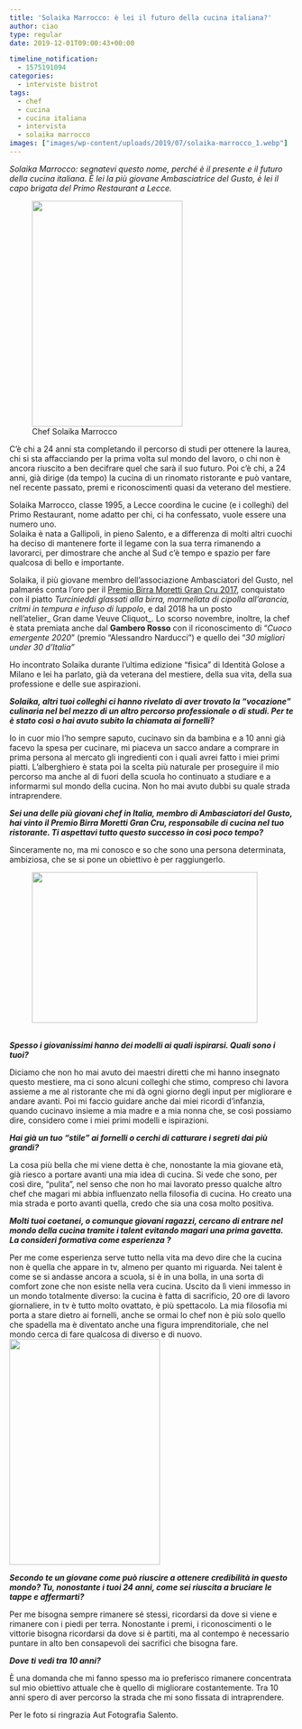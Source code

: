 ```yaml
---
title: 'Solaika Marrocco: è lei il futuro della cucina italiana?'
author: ciao
type: regular
date: 2019-12-01T09:00:43+00:00

timeline_notification:
  - 1575191094
categories:
  - interviste bistrot
tags:
  - chef
  - cucina
  - cucina italiana
  - intervista
  - solaika marrocco
images: ["images/wp-content/uploads/2019/07/solaika-marrocco_1.webp"]
---
```

_Solaika Marrocco: segnatevi questo nome, perché è il presente e il futuro della cucina italiana. È lei la più giovane Ambasciatrice del Gusto, è lei il capo brigata del Primo Restaurant a Lecce._

<figure id="attachment_164" aria-describedby="caption-attachment-164" style="width: 267px" class="wp-caption alignleft"><img loading="lazy" decoding="async" class="wp-image-164" src="images/wp-content/uploads/2019/07/solaika-marrocco_2.webp?w=200" alt="" width="267" height="400" /><figcaption id="caption-attachment-164" class="wp-caption-text">Chef Solaika Marrocco</figcaption></figure>

C’è chi a 24 anni sta completando il percorso di studi per ottenere la laurea, chi si sta affacciando per la prima volta sul mondo del lavoro, o chi non è ancora riuscito a ben decifrare quel che sarà il suo futuro. Poi c’è chi, a 24 anni, già dirige (da tempo) la cucina di un rinomato ristorante e può vantare, nel recente passato, premi e riconoscimenti quasi da veterano del mestiere.

Solaika Marrocco, classe 1995, a Lecce coordina le cucine (e i colleghi) del Primo Restaurant, nome adatto per chi, ci ha confessato, vuole essere una numero uno.  
Solaika è nata a Gallipoli, in pieno Salento, e a differenza di molti altri cuochi ha deciso di mantenere forte il legame con la sua terra rimanendo a lavorarci, per dimostrare che anche al Sud c’è tempo e spazio per fare qualcosa di bello e importante.

Solaika, il più giovane membro dell’associazione Ambasciatori del Gusto, nel palmarés conta l’oro per il [Premio Birra Moretti Gran Cru 2017][1], conquistato con il piatto _Turcinieddi glassati alla birra, marmellata di cipolla all’arancia, critmi in tempura e infuso di luppolo_, e dal 2018 ha un posto nell’atelier_ Gran dame Veuve Cliquot_. Lo scorso novembre, inoltre, la chef è stata premiata anche dal **Gambero Rosso** con il riconoscimento di “_Cuoco emergente 2020_” (premio “Alessandro Narducci”) e quello dei “_30 migliori under 30 d’Italia”_

Ho incontrato Solaika durante l’ultima edizione &#8220;fisica&#8221; di Identità Golose a Milano e lei ha parlato, già da veterana del mestiere, della sua vita, della sua professione e delle sue aspirazioni.

**_Solaika, altri tuoi colleghi ci hanno rivelato di aver trovato la “vocazione” culinaria nel bel mezzo di un altro percorso professionale o di studi. Per te è stato così o hai avuto subito la chiamata ai fornelli?_**

Io in cuor mio l’ho sempre saputo, cucinavo sin da bambina e a 10 anni già facevo la spesa per cucinare, mi piaceva un sacco andare a comprare in prima persona al mercato gli ingredienti con i quali avrei fatto i miei primi piatti. L’alberghiero è stata poi la scelta più naturale per proseguire il mio percorso ma anche al di fuori della scuola ho continuato a studiare e a informarmi sul mondo della cucina. Non ho mai avuto dubbi su quale strada intraprendere.

**_Sei una delle più giovani chef in Italia, membro di Ambasciatori del Gusto, hai vinto il Premio Birra Moretti Gran Cru, responsabile di cucina nel tuo ristorante. Ti aspettavi tutto questo successo in così poco tempo?_**

Sinceramente no, ma mi conosco e so che sono una persona determinata, ambiziosa, che se si pone un obiettivo è per raggiungerlo.<span class="Apple-converted-space"> </span>

<figure id="attachment_162" aria-describedby="caption-attachment-162" style="width: 400px" class="wp-caption aligncenter"><img loading="lazy" decoding="async" class="wp-image-162" src="images/wp-content/uploads/2019/07/dsc_2713.webp?w=300" alt="" width="400" height="267" /><figcaption id="caption-attachment-162" class="wp-caption-text"> </figcaption></figure>

**_Spesso i giovanissimi hanno dei modelli ai quali ispirarsi. Quali sono i tuoi?_**

Diciamo che non ho mai avuto dei maestri diretti che mi hanno insegnato questo mestiere, ma ci sono alcuni colleghi che stimo, compreso chi lavora assieme a me al ristorante che mi dà ogni giorno degli input per migliorare e andare avanti. Poi mi faccio guidare anche dai miei ricordi d’infanzia, quando cucinavo insieme a mia madre e a mia nonna che, se così possiamo dire, considero come i miei primi modelli e ispirazioni.<span class="Apple-converted-space"> </span>

**_Hai già un tuo “stile” ai fornelli o cerchi di catturare i segreti dai più grandi?_**

La cosa più bella che mi viene detta è che, nonostante la mia giovane età, già riesco a portare avanti una mia idea di cucina. Si vede che sono, per così dire, “pulita”, nel senso che non ho mai lavorato presso qualche altro chef che magari mi abbia influenzato nella filosofia di cucina. Ho creato una mia strada e porto avanti quella, credo che sia una cosa molto positiva.<span class="Apple-converted-space"> </span>

**_Molti tuoi coetanei, o comunque giovani ragazzi, cercano di entrare nel mondo della cucina tramite i talent evitando magari una prima gavetta. La consideri formativa come esperienza ?_**

Per me come esperienza serve tutto nella vita ma devo dire che la cucina non è quella che appare in tv, almeno per quanto mi riguarda. Nei talent è come se si andasse ancora a scuola, si è in una bolla, in una sorta di comfort zone che non esiste nella vera cucina. Uscito da lì vieni immesso in un mondo totalmente diverso: la cucina è fatta di sacrificio, 20 ore di lavoro giornaliere, in tv è tutto molto ovattato, è più spettacolo. La mia filosofia mi porta a stare dietro ai fornelli, anche se ormai lo chef non è più solo quello che spadella ma è diventato anche una figura imprenditoriale, che nel mondo cerca di fare qualcosa di diverso e di nuovo.<img loading="lazy" decoding="async" class="alignright wp-image-161" src="images/wp-content/uploads/2019/07/dsc_2609.webp?w=200" alt="" width="267" height="400" />

**_Secondo te un giovane come può riuscire a ottenere credibilità in questo mondo? Tu, nonostante i tuoi 24 anni, come sei riuscita a bruciare le tappe e affermarti?_**

Per me bisogna sempre rimanere sé stessi, ricordarsi da dove si viene e rimanere con i piedi per terra. Nonostante i premi, i riconoscimenti o le vittorie bisogna ricordarsi da dove si è partiti, ma al contempo è necessario puntare in alto ben consapevoli dei sacrifici che bisogna fare.

**_Dove ti vedi tra 10 anni?_**

È una domanda che mi fanno spesso ma io preferisco rimanere concentrata sul mio obiettivo attuale che è quello di migliorare costantemente. Tra 10 anni spero di aver percorso la strada che mi sono fissata di intraprendere.

Per le foto si ringrazia Aut Fotografia Salento.

 [1]: https://www.identitagolose.it/sito/it/44/18010/dall-italia/solaika-marrocco-ha-vinto-il-premio-birra-moretti-grand-cru-2017.html
